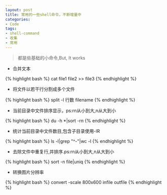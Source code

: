 ```yaml
---
layout: post
title: 常用的一些shell命令，不断增量中
categories:
- Code
tags:
- shell-command
- 收集
- 常用
---
```

>都是些基础的小命令,But, It works 

- 合并文本

{% highlight bash %}
cat file1 file2 >> file3
{% endhighlight %}

- 将文件以若干行分割成多个文件

{% highlight bash %}
split -l 行数 filename
{% endhighlight %}

- 当前目录中文件排序显示，ps:rn从小到大,n从大到小

{% highlight bash %}
du -h *|sort -rn 
{% endhighlight %}

- 统计当前目录中文件数目,包含子目录使用-lR

{% highlight bash %}
ls -l|grep "^-"|wc -l 
{% endhighlight %}

- 去除文件中重复行,并排序.ps:rn从小到大,n从大到小

{% highlight bash %}
sort -n file|uniq
{% endhighlight %}

- 转换图片分辨率

{% highlight bash %}
convert -scale 800x600 infile outfile 
{% endhighlight %}

